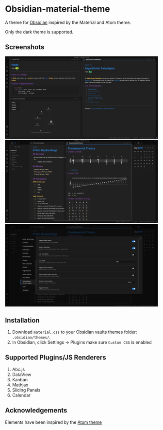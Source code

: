 # Obsidian-material-theme

A theme for [Obsidian](https://obsidian.md/) inspired by the Material and Atom theme.

Only the dark theme is supported.

## Screenshots

![preview](screenshots/preview.png)
![source](screenshots/source.png)
![settings](screenshots/settings.png)

## Installation

1. Download `material.css` to your Obsidian vaults themes folder: `.obsidian/themes/`.
2. In Obsidian, click Settings -> Plugins make sure `Custom CSS` is enabled

## Supported Plugins/JS Renderers
1. Abc.js
2. DataView
3. Kanban
4. Mathjax
5. Sliding Panels
6. Calendar

## Acknowledgements

Elements have been inspired by the [Atom theme](https://github.com/kognise/obsidian-atom)
